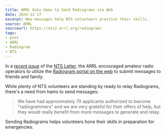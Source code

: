 ```yaml
---
title: ARRL Asks Hams to Send Radiograms via Web
date: 2024-12-17
excerpt: New messages help NTS volunteers practice their skills.
source: ARRL
sourceurl: https://nts2.arrl.org/radiogram/
tags:
- post
- ARRL
- Radiogram
- NTS
---
```

In a [recent issue](https://arrl.informz.net/informzdataservice/onlineversion/ind/bWFpbGluZ2luc3RhbmNlaWQ9MzIwMzQxNSZzdWJzY3JpYmVyaWQ9NTI4ODg4ODI3#Bookmark_A4402782A) of the [NTS Letter](https://www.arrl.org/nts-letter), the ARRL encouraged amateur radio operators to utilize the [Radiogram portal on the web](https://nts2.arrl.org/radiogram/) to submit messages to friends and family.

While plenty of NTS volunteers are standing by ready to relay Radiograms, there's a need from hams to send messages:

> We have had approximately 70 applicants authorized to become “radiogrammers” and we are very grateful for their offers of help, but they would really benefit from more messages to generate and relay.

Sending Radiograms helps volunteers hone their skills in preparation for emergencies.
